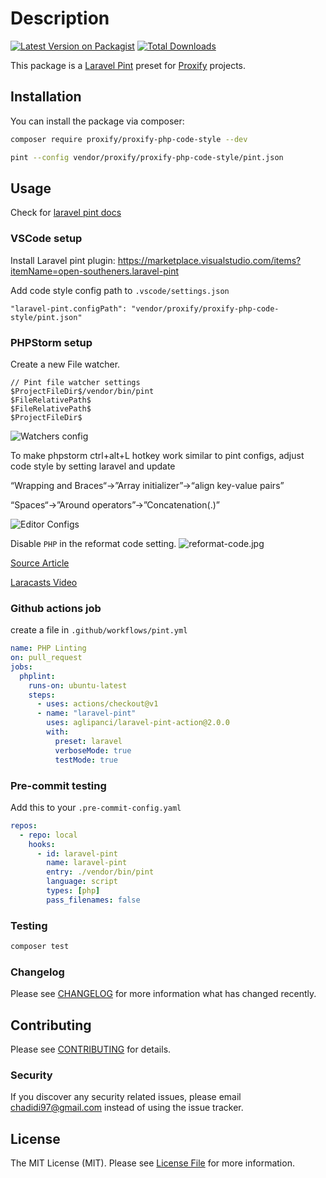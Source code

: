 # Description

[![Latest Version on Packagist](https://img.shields.io/packagist/v/proxify/proxify-php-code-style.svg?style=flat-square)](https://packagist.org/packages/proxify/proxify-php-code-style)
[![Total Downloads](https://img.shields.io/packagist/dt/proxify/proxify-php-code-style.svg?style=flat-square)](https://packagist.org/packages/proxify/proxify-php-code-style)

This package is a [Laravel Pint](https://laravel.com/docs/pint) preset for [Proxify](https://proxify.io) projects.

## Installation

You can install the package via composer:

```bash
composer require proxify/proxify-php-code-style --dev
```

```bash
pint --config vendor/proxify/proxify-php-code-style/pint.json
```

## Usage
Check for [laravel pint docs](https://laravel.com/docs/pint)

### VSCode setup
Install Laravel pint plugin:
https://marketplace.visualstudio.com/items?itemName=open-southeners.laravel-pint

Add code style config path to `.vscode/settings.json`
```
"laravel-pint.configPath": "vendor/proxify/proxify-php-code-style/pint.json"
```

### PHPStorm setup

Create a new File watcher.

```
// Pint file watcher settings
$ProjectFileDir$/vendor/bin/pint
$FileRelativePath$
$FileRelativePath$
$ProjectFileDir$
```
![Watchers config](..%2F..%2FDownloads%2Ffile-watchers.jpg)

To make phpstorm ctrl+alt+L hotkey work similar to pint configs, adjust code style by setting laravel and update

“Wrapping and Braces“->”Array initializer”->“align key-value pairs”

“Spaces“->”Around operators”->”Concatenation(.)”

![Editor Configs](..%2F..%2FDownloads%2Feditor-configs.jpg)

Disable `PHP` in the reformat code setting.
![reformat-code.jpg](..%2F..%2FDownloads%2Freformat-code.jpg)

[Source Article](https://janostlund.com/2023-05-11/php-storm-laravel-pint#:~:text=If%20you%20want%20Laravel%20Pint,in%20code%20formatting%20for%20PHP)

[Laracasts Video](https://laracasts.com/series/phpstorm-for-laravel-developers/episodes/5)

### Github actions job
create a file in `.github/workflows/pint.yml`
```yml
name: PHP Linting
on: pull_request
jobs:
  phplint:
    runs-on: ubuntu-latest
    steps:
      - uses: actions/checkout@v1
      - name: "laravel-pint"
        uses: aglipanci/laravel-pint-action@2.0.0
        with:
          preset: laravel
          verboseMode: true
          testMode: true
```

### Pre-commit testing
Add this to your `.pre-commit-config.yaml`
```yaml
repos:
  - repo: local
    hooks:
      - id: laravel-pint
        name: laravel-pint
        entry: ./vendor/bin/pint
        language: script
        types: [php]
        pass_filenames: false
```

### Testing

```bash
composer test
```

### Changelog

Please see [CHANGELOG](CHANGELOG.md) for more information what has changed recently.

## Contributing

Please see [CONTRIBUTING](CONTRIBUTING.md) for details.

### Security

If you discover any security related issues, please email chadidi97@gmail.com instead of using the issue tracker.

## License

The MIT License (MIT). Please see [License File](LICENSE.md) for more information.
